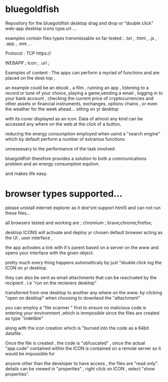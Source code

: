 # bluegoldfish

Repository for the bluegoldfish desktop drag and drop or "double click" web-app desktop icons type.url ...

examples contain files types transmissable so far tested : .txt , .html , .js , .app , .exe , .

Protocol : TCP https:// 

WEBAPP ; Icon ; .url ;

Examples of content : The apps can perform a myriad of functions and are placed on the desk top , 

an example could be an ebook , a film , running an app , listening to a record or tune of your choice, playing a game,sending a email , logging in to your bank account , checking the current price of cryptocurrencies and other assets or financial instruments, exchanges, options chains , or even the weather for the week ahead... sitting on yr desktop  

with its cover displayed as an icon. Data of almost any kind can be accessed any where on the web at the click of a button,

reducing the energy consumption employed when usind a "search engine" which by default perform a number of extranius functions

unnessesary to the performance of the task involved.

bluegoldfish therefore provides a solution to both a communications problem and an energy consumption eqution.

and makes life easy.

# browser types supported...

please unistall internet explorer as it doe'snt support html5 and can not run these files...

all browsers tested and working are ; chromium ; brave;chrome;firefox;

desktop ICONS will activate and deploy yr chosen default browser acting as the UI , user interface , 

the app activates a link with it's parent based on a server on the www and opens your interface with the given object.

pretty much every thing happens automatticaly by just "double click ing the ICON on yr desktop.

they can also be sent as email attachments that can be reactvated by the recipient . i.e "run on the recievers desktop" 

transferred from one desktop to another any where on the www. by clicking "open on desktop" when choosing to downlaod the "attachment"

you can employ a "file scanner " first to ensure no malicious code is entering your environment ,which is immposible since the files are created as type "indelible"

along with the icon creation which is "burned into the code as a 64bit datafile . 

Once the file is created , the code is "obfuscated" , since the actual "app.code" contained within the ICON is contained on a remote server so it would be impossible for 

anyone other than the developer to have access , the files are "read only". details can be viewed in "properties" , right click on ICON , select "show properties".
